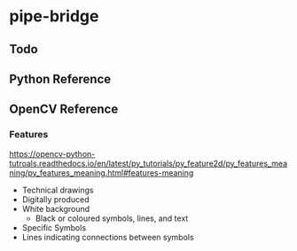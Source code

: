 # pipe-bridge

## Todo

## Python Reference



## OpenCV Reference

### Features

https://opencv-python-tutroals.readthedocs.io/en/latest/py_tutorials/py_feature2d/py_features_meaning/py_features_meaning.html#features-meaning

+ Technical drawings
+ Digitally produced
+ White background
  + Black or coloured symbols, lines, and text
+ Specific Symbols
+ Lines indicating connections between symbols
